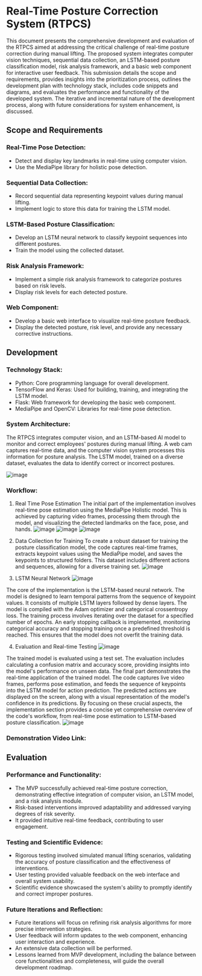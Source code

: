 # Real-Time Posture Correction System (RTPCS)

This document presents the comprehensive development and evaluation of the RTPCS aimed at addressing the critical challenge of real-time posture correction during manual lifting. The proposed system integrates computer vision techniques, sequential data collection, an LSTM-based posture classification model, risk analysis framework, and a basic web component for interactive user feedback. This submission details the scope and requirements, provides insights into the prioritization process, outlines the development plan with technology stack, includes code snippets and diagrams, and evaluates the performance and functionality of the developed system. The iterative and incremental nature of the development process, along with future considerations for system enhancement, is discussed.

## Scope and Requirements

### Real-Time Pose Detection:

- Detect and display key landmarks in real-time using computer vision.
- Use the MediaPipe library for holistic pose detection.

### Sequential Data Collection:

- Record sequential data representing keypoint values during manual lifting.
- Implement logic to store this data for training the LSTM model.

### LSTM-Based Posture Classification:

- Develop an LSTM neural network to classify keypoint sequences into different postures.
- Train the model using the collected dataset.

### Risk Analysis Framework:

- Implement a simple risk analysis framework to categorize postures based on risk levels.
- Display risk levels for each detected posture.

### Web Component:

- Develop a basic web interface to visualize real-time posture feedback.
- Display the detected posture, risk level, and provide any necessary corrective instructions.

## Development 

### Technology Stack:

-	Python: Core programming language for overall development.
-	TensorFlow and Keras: Used for building, training, and integrating the LSTM model.
-	Flask: Web framework for developing the basic web component.
-	MediaPipe and OpenCV: Libraries for real-time pose detection.

### System Architecture: 

The RTPCS integrates computer vision, and an LSTM-based AI model to monitor and correct employees' postures during manual lifting. A web cam captures real-time data, and the computer vision system processes this information for posture analysis. The LSTM model, trained on a diverse dataset, evaluates the data to identify correct or incorrect postures.

 ![image](https://github.com/Ereena815/Research-Project-Pose-Estimation/assets/85027159/2519f2de-2dfd-441a-9f23-b26235f91f78)

### Workflow:

1.	Real Time Pose Estimation
The initial part of the implementation involves real-time pose estimation using the MediaPipe Holistic model. This is achieved by capturing video frames, processing them through the model, and visualizing the detected landmarks on the face, pose, and hands.
![image](https://github.com/Ereena815/Research-Project-Pose-Estimation/assets/85027159/d199b1e8-7d54-4a2c-930f-dc6f93758b2d)
![image](https://github.com/Ereena815/Research-Project-Pose-Estimation/assets/85027159/b3f77b37-b695-4fc3-9361-8ae3ce4e9a09)
![image](https://github.com/Ereena815/Research-Project-Pose-Estimation/assets/85027159/8e979acb-def8-48f0-9681-feb23125c0e8)

2.	Data Collection for Training
To create a robust dataset for training the posture classification model, the code captures real-time frames, extracts keypoint values using the MediaPipe model, and saves the keypoints to structured folders. This dataset includes different actions and sequences, allowing for a diverse training set.
![image](https://github.com/Ereena815/Research-Project-Pose-Estimation/assets/85027159/5b25340f-012b-45a5-a451-21f36b604f1d)

3.	LSTM Neural Network
 ![image](https://github.com/Ereena815/Research-Project-Pose-Estimation/assets/85027159/b89ba489-48b3-4032-bc08-effc7bf5477f)

The core of the implementation is the LSTM-based neural network. The model is designed to learn temporal patterns from the sequence of keypoint values. It consists of multiple LSTM layers followed by dense layers. The model is compiled with the Adam optimizer and categorical crossentropy loss. The training process involves iterating over the dataset for a specified number of epochs. An early stopping callback is implemented, monitoring categorical accuracy and stopping training once a predefined threshold is reached. This ensures that the model does not overfit the training data.

4.	Evaluation and Real-time Testing
![image](https://github.com/Ereena815/Research-Project-Pose-Estimation/assets/85027159/fefd86db-b9be-42e4-8234-a5a5921b9d4f)

The trained model is evaluated using a test set. The evaluation includes calculating a confusion matrix and accuracy score, providing insights into the model's performance on unseen data.
The final part demonstrates the real-time application of the trained model. The code captures live video frames, performs pose estimation, and feeds the sequence of keypoints into the LSTM model for action prediction. The predicted actions are displayed on the screen, along with a visual representation of the model's confidence in its predictions.
By focusing on these crucial aspects, the implementation section provides a concise yet comprehensive overview of the code's workflow, from real-time pose estimation to LSTM-based posture classification.
![image](https://github.com/Ereena815/Research-Project-Pose-Estimation/assets/85027159/8e12645e-6775-4c73-b697-aab41c303d4d)

### Demonstration Video Link: 


## Evaluation 

### Performance and Functionality:

-	The MVP successfully achieved real-time posture correction, demonstrating effective integration of computer vision, an LSTM model, and a risk analysis module.
-	Risk-based interventions improved adaptability and addressed varying degrees of risk severity.
-	It provided intuitive real-time feedback, contributing to user engagement.

### Testing and Scientific Evidence:

- Rigorous testing involved simulated manual lifting scenarios, validating the accuracy of posture classification and the effectiveness of interventions.
- User testing provided valuable feedback on the web interface and overall system usability.
- Scientific evidence showcased the system's ability to promptly identify and correct improper postures.

### Future Iterations and Reflection:

-	Future iterations will focus on refining risk analysis algorithms for more precise intervention strategies.
-	User feedback will inform updates to the web component, enhancing user interaction and experience.
-	An extensive data collection will be performed.
-	Lessons learned from MVP development, including the balance between core functionalities and completeness, will guide the overall development roadmap.


